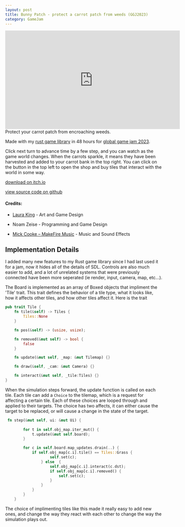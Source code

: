 ```yaml
---
layout: post
title: Bunny Patch - protect a carrot patch from weeds (GGJ2023)
category: GameJam
---
```


<iframe width="560" height="315" src="https://www.youtube.com/embed/fmegaXGNcH4" title="YouTube video player" frameborder="0" allow="accelerometer; autoplay; clipboard-write; encrypted-media; gyroscope; picture-in-picture; web-share" allowfullscreen></iframe>
Protect your carrot patch from encroaching weeds.

Made with my [rust game library](https://github.com/NoamZeise/sdl2-rs-game-template) in 48 hours for [global game jam 2023](https://globalgamejam.org/2023/games/bunnypatch-0).

<!-- more -->

Click next turn to advance time by a few step, and you can watch as the game world changes. When the carrots sparkle, it means they have been harvested and added to your carrot bank in the top right. You can click on the button in the top left to open the shop and buy tiles that interact with the world in some way.


[download on itch.io](https://noamzeise.itch.io/bunnypatch)

[view source code on github](https://github.com/NoamZeise/BunnyPatch)

#### Credits:
* [Laura King](https://gerbzies.itch.io/) - Art and Game Design

* Noam Zeise - Programming and Game Design

* [Mick Cooke – MakeFire Music](https://youtube.com/channel/UCs75GjfGdtTS-CekMJOGICA) - Music and Sound Effects  


## Implementation Details

I added many new features to my Rust game library since I had last used it for a jam, now it hides 
all of the details of SDL. Controls are also much easier to add, and a lot of unrelated systems that were previously connected have been more seperated (ie render, input, camera, map, etc...). 

The Board is implemented as an array of Boxed objects that impliment the 'Tile' trait. This trait
defines the behavior of a tile type, what it looks like, how it affects other tiles, and how other tiles affect it. Here is the trait 

```Rust
pub trait Tile {
    fn tile(&self) -> Tiles {
        Tiles::None
    }

    fn pos(&self) -> (usize, usize);

    fn removed(&mut self) -> bool {
        false
	}

    fn update(&mut self, _map: &mut Tilemap) {}

    fn draw(&self, _cam: &mut Camera) {}

    fn interact(&mut self, _tile:Tiles) {}
}
```

When the simulation steps forward, the update function is called on each tile. Each tile can
add a `Choice` to the tilemap, which is a request for affecting a certain tile. Each of these
choices are looped through and applied to their targets. The choice has two affects, it can
either cause the target to be replaced, or will cause a change in the state of the target.

```Rust
 fn step(&mut self, ui: &mut Ui) {
 
        for t in self.obj_map.iter_mut() {
            t.update(&mut self.board);
        }

        for c in self.board.map_updates.drain(..) {
            if self.obj_map[c.i].tile() == Tiles::Grass {
                    self.set(c);
                } else  {
                    self.obj_map[c.i].interact(c.dst);
                    if self.obj_map[c.i].removed() {
                        self.set(c);
                    }
                }
            }
        }
    }
```

The choice of implimenting tiles like this made it really easy to add new ones, and change
the way they react with each other to change the way the simulation plays out.
